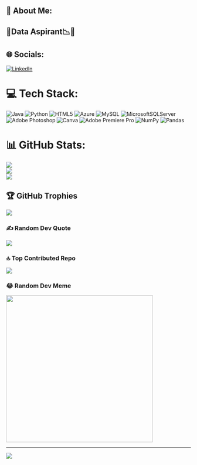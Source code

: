 ## 💫 About Me:
## 🚀Data Aspirant📉🚩


## 🌐 Socials:
[![LinkedIn](https://img.shields.io/badge/LinkedIn-%230077B5.svg?logo=linkedin&logoColor=white)](https://linkedin.com/in/HarishRaagavendar) 

# 💻 Tech Stack:
![Java](https://img.shields.io/badge/java-%23ED8B00.svg?style=flat-square&logo=java&logoColor=white) ![Python](https://img.shields.io/badge/python-3670A0?style=flat-square&logo=python&logoColor=ffdd54) ![HTML5](https://img.shields.io/badge/html5-%23E34F26.svg?style=flat-square&logo=html5&logoColor=white) ![Azure](https://img.shields.io/badge/azure-%230072C6.svg?style=flat-square&logo=azure-devops&logoColor=white) ![MySQL](https://img.shields.io/badge/mysql-%2300f.svg?style=flat-square&logo=mysql&logoColor=white) ![MicrosoftSQLServer](https://img.shields.io/badge/Microsoft%20SQL%20Sever-CC2927?style=flat-square&logo=microsoft%20sql%20server&logoColor=white) ![Adobe Photoshop](https://img.shields.io/badge/adobephotoshop-%2331A8FF.svg?style=flat-square&logo=adobephotoshop&logoColor=white) ![Canva](https://img.shields.io/badge/Canva-%2300C4CC.svg?style=flat-square&logo=Canva&logoColor=white) ![Adobe Premiere Pro](https://img.shields.io/badge/Adobe%20Premiere%20Pro-9999FF.svg?style=flat-square&logo=Adobe%20Premiere%20Pro&logoColor=white) ![NumPy](https://img.shields.io/badge/numpy-%23013243.svg?style=flat-square&logo=numpy&logoColor=white) ![Pandas](https://img.shields.io/badge/pandas-%23150458.svg?style=flat-square&logo=pandas&logoColor=white)
# 📊 GitHub Stats:
![](https://github-readme-stats.vercel.app/api?username=Harishraagavendar&theme=react&hide_border=false&include_all_commits=true&count_private=true)<br/>
![](https://github-readme-streak-stats.herokuapp.com/?user=Harishraagavendar&theme=react&hide_border=false)<br/>
![](https://github-readme-stats.vercel.app/api/top-langs/?username=Harishraagavendar&theme=react&hide_border=false&include_all_commits=true&count_private=true&layout=compact)

## 🏆 GitHub Trophies
![](https://github-profile-trophy.vercel.app/?username=Harishraagavendar&theme=radical&no-frame=false&no-bg=true&margin-w=4)

### ✍️ Random Dev Quote
![](https://quotes-github-readme.vercel.app/api?type=horizontal&theme=radical)

### 🔝 Top Contributed Repo
![](https://github-contributor-stats.vercel.app/api?username=Harishraagavendar&limit=5&theme=dark&combine_all_yearly_contributions=true)

### 😂 Random Dev Meme
<img src='https://randommeme-five.vercel.app/' style="height: 400px;"/>

---
[![](https://visitcount.itsvg.in/api?id=Harishraagavendar&icon=0&color=0)](https://visitcount.itsvg.in)

<!-- Proudly created with GPRM ( https://gprm.itsvg.in ) -->
